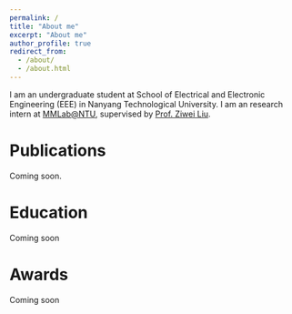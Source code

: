 ```yaml
---
permalink: /
title: "About me"
excerpt: "About me"
author_profile: true
redirect_from:
  - /about/
  - /about.html
---
```


I am an undergraduate student at School of Electrical and Electronic Engineering (EEE) in Nanyang Technological University. I am an research intern at [MMLab@NTU](https://www.mmlab-ntu.com), supervised by [Prof. Ziwei Liu](https://liuziwei7.github.io).

Publications
======
Coming soon.


Education
======
Coming soon

Awards
======
Coming soon
